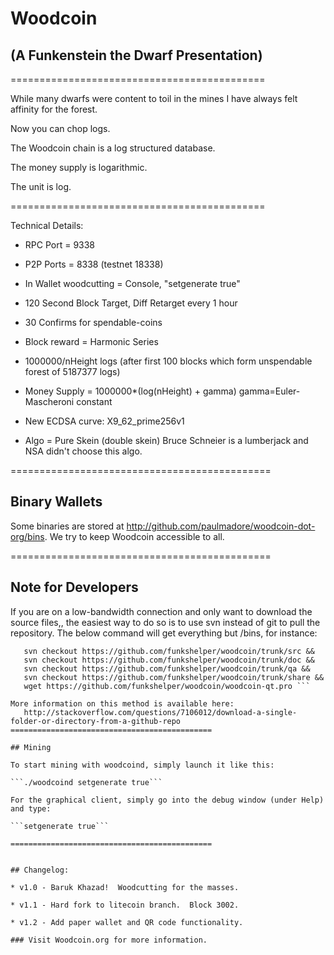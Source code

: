 # Woodcoin

## (A Funkenstein the Dwarf Presentation)

============================================

While many dwarfs were content to toil in the mines I have always felt affinity for the forest.  

Now you can chop logs.  

The Woodcoin chain is a log structured database.

The money supply is logarithmic.

The unit is log.
 
============================================

Technical Details:

* RPC Port = 9338

* P2P Ports = 8338 (testnet 18338)

* In Wallet woodcutting = Console, "setgenerate true"

* 120 Second Block Target, Diff Retarget every 1 hour

* 30 Confirms for spendable-coins

* Block reward = Harmonic Series

* 1000000/nHeight logs  (after first 100 blocks which form unspendable forest of 5187377 logs) 

* Money Supply = 1000000*(log(nHeight) + gamma)     gamma=Euler-Mascheroni constant 

* New ECDSA curve: X9_62_prime256v1 

* Algo = Pure Skein (double skein) Bruce Schneier is a lumberjack and NSA didn't choose this algo.

=============================================

## Binary Wallets

Some binaries are stored at http://github.com/paulmadore/woodcoin-dot-org/bins. We try to keep Woodcoin accessible to all. 

=============================================

## Note for Developers

If you are on a low-bandwidth connection and only want to download the source files,, 
the easiest way to do so is to use svn instead of git to pull the repository. The below command will get everything
but /bins, for instance: 

```svn checkout https://github.com/funkshelper/woodcoin/trunk/contrib && 
   svn checkout https://github.com/funkshelper/woodcoin/trunk/src && 
   svn checkout https://github.com/funkshelper/woodcoin/trunk/doc && 
   svn checkout https://github.com/funkshelper/woodcoin/trunk/qa && 
   svn checkout https://github.com/funkshelper/woodcoin/trunk/share && 
   wget https://github.com/funkshelper/woodcoin/woodcoin-qt.pro ```

More information on this method is available here: 
   http://stackoverflow.com/questions/7106012/download-a-single-folder-or-directory-from-a-github-repo
=============================================

## Mining

To start mining with woodcoind, simply launch it like this: 

```./woodcoind setgenerate true```

For the graphical client, simply go into the debug window (under Help) and type:

```setgenerate true```

=============================================


## Changelog:

* v1.0 - Baruk Khazad!  Woodcutting for the masses.

* v1.1 - Hard fork to litecoin branch.  Block 3002.

* v1.2 - Add paper wallet and QR code functionality.

### Visit Woodcoin.org for more information. 
